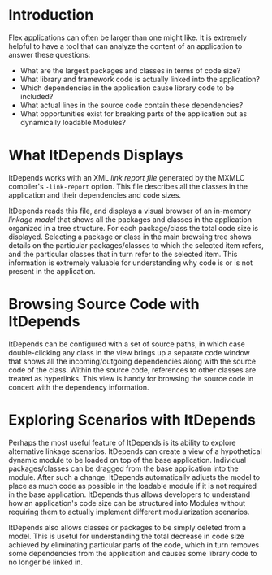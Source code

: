 # Introduction #

Flex applications can often be larger than one might like.  It is extremely helpful to have a tool that can analyze the content of an application to answer these questions:
  * What are the largest packages and classes in terms of code size?
  * What library and framework code is actually linked into the application?
  * Which dependencies in the application cause library code to be included?
  * What actual lines in the source code contain these dependencies?
  * What opportunities exist for breaking parts of the application out as dynamically loadable Modules?

# What ItDepends Displays #

ItDepends works with an XML _link report file_ generated by the MXMLC compiler's `-link-report` option.  This file describes all the classes in the application and their dependencies and code sizes.

ItDepends reads this file, and displays a visual browser of an in-memory _linkage model_ that shows all the packages and classes in the application organized in a tree structure.  For each package/class the total code size is displayed.  Selecting a package or class in the main browsing tree shows details on the particular packages/classes to which the selected item refers, and the particular classes that in turn refer to the selected item.  This information is extremely valuable for understanding why code is or is not present in the application.

# Browsing Source Code with ItDepends #

ItDepends can be configured with a set of source paths, in which case double-clicking any class in the view brings up a separate code window that shows all the incoming/outgoing dependencies along with the source code of the class.  Within the source code, references to other classes are treated as hyperlinks.  This view is handy for browsing the source code in concert with the dependency information.

# Exploring Scenarios with ItDepends #

Perhaps the most useful feature of ItDepends is its ability to explore alternative linkage scenarios.  ItDepends can create a view of a hypothetical dynamic module to be loaded on top of the base application.  Individual packages/classes can be dragged from the base application into the module.  After such a change, ItDepends automatically adjusts the model to place as much code as possible in the loadable module if it is not required in the base application.  ItDepends thus allows developers to understand how an application's code size can be structured into Modules without requiring them to actually implement different modularization scenarios.

ItDepends also allows classes or packages to be simply deleted from a model.  This is useful for understanding the total decrease in code size achieved by eliminating particular parts of the code, which in turn removes some dependencies from the application and causes some library code to no longer be linked in.